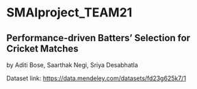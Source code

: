 # SMAIproject_TEAM21

## Performance-driven Batters’ Selection for Cricket Matches
by Aditi Bose, Saarthak Negi, Sriya Desabhatla

Dataset link: https://data.mendeley.com/datasets/fd23g625k7/1
